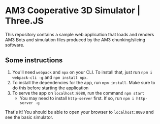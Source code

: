 # AM3 Cooperative 3D Simulator | Three.JS

This repository contains a sample web application that loads and renders AM3 Bots and simulation files produced by the AM3 chunking/slicing software.

## Some instructions

1. You'll need `webpack` and `npx` on your CLI. To install that, just run `npm i webpack-cli -g` and `npm install npx`.
2. To install the dependencies for the app, run `npm install`. Make sure to do this before starting the application
3. To serve the app on `localhost:8080`, run the command `npm start`
    - You may need to install `http-server` first. If so, run `npm i http-server -g`

That's it! You should be able to open your browser to `localhost:8080` and see the basic simulator. 
